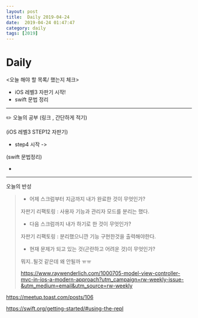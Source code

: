 ```yaml
---
layout: post
title:  Daily 2019-04-24
date:  2019-04-24 01:47:47
category: daily
tags: [2019]
---
```


# Daily

<오늘 해야 할 목록/ 했는지 체크>

- iOS 레벨3 자판기 시작!
- swift 문법 정리

------

✏️ 오늘의 공부 (링크 , 간단하게 적기)

(iOS 레벨3  STEP12 자판기)

- step4 시작 ->

  

(swift 문법정리)

- 



------

오늘의 반성

> - 어제 스크럼부터 지금까지 내가 완료한 것이 무엇인가?
>
> 자판기 리팩토링 : 사용자 기능과 관리자 모드를 분리는 했다.
>
> - 다음 스크럼까지 내가 하기로 한 것이 무엇인가?
>
> 자판기 리팩토링 : 분리했으니깐 기능 구현한것을 출력해야한다.
>
> - 현재 문제가 되고 있는 것(곤란하고 어려운 것)이 무엇인가?
>
> 뭐지..될것 같은데 왜 안될까 ㅠㅠ 
>
> <https://www.raywenderlich.com/1000705-model-view-controller-mvc-in-ios-a-modern-approach?utm_campaign=rw-weekly-issue-&utm_medium=email&utm_source=rw-weekly>



<https://meetup.toast.com/posts/106>

<https://swift.org/getting-started/#using-the-repl>